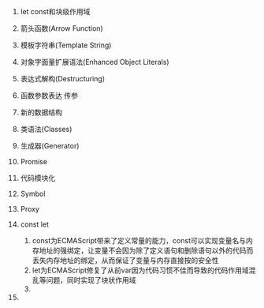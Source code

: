 1. let const和块级作用域
2. 箭头函数(Arrow Function)
3. 模板字符串(Template String)
4. 对象字面量扩展语法(Enhanced Object Literals)
5. 表达式解构(Destructuring)
6. 函数参数表达 传参
7. 新的数据结构
8. 类语法(Classes)
9. 生成器(Generator)
10. Promise
11. 代码模块化
12. Symbol
13. Proxy


1. const let
 	1. const为ECMAScript带来了定义常量的能力，const可以实现变量名与内存地址的强绑定，让变量不会因为除了定义语句和删除语句以外的代码而丢失内存地址的绑定，从而保证了变量与内存直接按的安全性
	2. let为ECMAScript修复了从前var因为代码习惯不佳而导致的代码作用域混乱等问题，同时实现了块状作用域
	3. 
2. 



